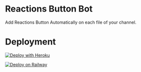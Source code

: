 # Reactions Button Bot
Add Reactions Button Automatically on each file of your channel.

# Deployment 
[![Deploy with Heroku](https://www.herokucdn.com/deploy/button.svg "Deploy with Heroku")](https://heroku.com/deploy?template=https://github.com/AliAryanTech/Texas-Bot "Deploy with Heroku")

[![Deploy on Railway](https://railway.app/button.svg)](https://railway.app/new/template?template=https://github.com/AliAryanTech/ReactionButtonBot-1&envs=BOT_TOKEN%2CAPI_ID%2CAPI_HASH%2CCHANNEL_ID%2CMONGO_STR)

</div><br/>
<br/>
